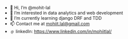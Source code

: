 - 👋 Hi, I’m @mohit-lal
- 👀 I’m interested in data analytics and web development
- 🌱 I’m currently learning django DRF and TDD
- 📫 Contact me at mohiit.lal@gmail.com
- ﹫ linkedIn: https://www.linkedin.com/in/mohiitlal/

<!---
mohit-lal/mohit-lal is a ✨ special ✨ repository because its `README.md` (this file) appears on your GitHub profile.
You can click the Preview link to take a look at your changes.
--->
